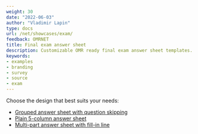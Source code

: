 ```yaml
---
weight: 30
date: "2022-06-03"
author: "Vladimir Lapin"
type: docs
url: /net/showcases/exam/
feedback: OMRNET
title: Final exam answer sheet
description: Customizable OMR ready final exam answer sheet templates.
keywords:
- examples
- branding
- survey
- source
- exam
---
```


Choose the design that best suits your needs:

- [Grouped answer sheet with question skipping](/omr/net/showcases/exam/grouped/)
- [Plain 5-column answer sheet](/omr/net/showcases/exam/plain/)
- [Multi-part answer sheet with fill-in line](/omr/net/showcases/exam/multipart/)
